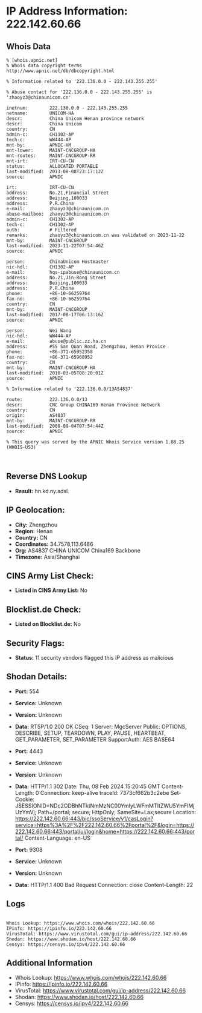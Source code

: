 # IP Address Information: 222.142.60.66

## Whois Data
```
% [whois.apnic.net]
% Whois data copyright terms    http://www.apnic.net/db/dbcopyright.html

% Information related to '222.136.0.0 - 222.143.255.255'

% Abuse contact for '222.136.0.0 - 222.143.255.255' is 'zhaoyz3@chinaunicom.cn'

inetnum:        222.136.0.0 - 222.143.255.255
netname:        UNICOM-HA
descr:          China Unicom Henan province network
descr:          China Unicom
country:        CN
admin-c:        CH1302-AP
tech-c:         WW444-AP
mnt-by:         APNIC-HM
mnt-lower:      MAINT-CNCGROUP-HA
mnt-routes:     MAINT-CNCGROUP-RR
mnt-irt:        IRT-CU-CN
status:         ALLOCATED PORTABLE
last-modified:  2013-08-08T23:17:12Z
source:         APNIC

irt:            IRT-CU-CN
address:        No.21,Financial Street
address:        Beijing,100033
address:        P.R.China
e-mail:         zhaoyz3@chinaunicom.cn
abuse-mailbox:  zhaoyz3@chinaunicom.cn
admin-c:        CH1302-AP
tech-c:         CH1302-AP
auth:           # Filtered
remarks:        zhaoyz3@chinaunicom.cn was validated on 2023-11-22
mnt-by:         MAINT-CNCGROUP
last-modified:  2023-11-22T07:54:46Z
source:         APNIC

person:         ChinaUnicom Hostmaster
nic-hdl:        CH1302-AP
e-mail:         hqs-ipabuse@chinaunicom.cn
address:        No.21,Jin-Rong Street
address:        Beijing,100033
address:        P.R.China
phone:          +86-10-66259764
fax-no:         +86-10-66259764
country:        CN
mnt-by:         MAINT-CNCGROUP
last-modified:  2017-08-17T06:13:16Z
source:         APNIC

person:         Wei Wang
nic-hdl:        WW444-AP
e-mail:         abuse@public.zz.ha.cn
address:        #55 San Quan Road, Zhengzhou, Henan Provice
phone:          +86-371-65952358
fax-no:         +86-371-65968952
country:        CN
mnt-by:         MAINT-CNCGROUP-HA
last-modified:  2010-03-05T08:20:01Z
source:         APNIC

% Information related to '222.136.0.0/13AS4837'

route:          222.136.0.0/13
descr:          CNC Group CHINA169 Henan Province Network
country:        CN
origin:         AS4837
mnt-by:         MAINT-CNCGROUP-RR
last-modified:  2008-09-04T07:54:44Z
source:         APNIC

% This query was served by the APNIC Whois Service version 1.88.25 (WHOIS-US3)



```
## Reverse DNS Lookup
- **Result:** hn.kd.ny.adsl.

## IP Geolocation:
- **City:** Zhengzhou
- **Region:** Henan
- **Country:** CN
- **Coordinates:** 34.7578,113.6486
- **Org:** AS4837 CHINA UNICOM China169 Backbone
- **Timezone:** Asia/Shanghai

## CINS Army List Check:
- **Listed in CINS Army List:** 
No

## Blocklist.de Check:
- **Listed on Blocklist.de:** 
No

## Security Flags:
- **Status:** 11 security vendors flagged this IP address as malicious

## Shodan Details:
- **Port:** 554
- **Service:** Unknown
- **Version:** Unknown
- **Data:** RTSP/1.0 200 OK
CSeq: 1
Server: MgcServer
Public: OPTIONS, DESCRIBE, SETUP, TEARDOWN, PLAY, PAUSE, HEARTBEAT, GET_PARAMETER, SET_PARAMETER
SupportAuth: AES BASE64



- **Port:** 4443
- **Service:** Unknown
- **Version:** Unknown
- **Data:** HTTP/1.1 302 
Date: Thu, 08 Feb 2024 15:20:45 GMT
Content-Length: 0
Connection: keep-alive
traceId: 7373cf662b3c2ebe
Set-Cookie: JSESSIONID=NDc2ODBhNTktNmMzNC00YmIyLWFmMTItZWU5YmFlMjUzYmVj; Path=/portal; secure; HttpOnly; SameSite=Lax;secure
Location: https://222.142.60.66:443/bic/ssoService/v1/casLogin?service=https%3A%2F%2F222.142.60.66%2Fportal%2F&login=https://222.142.60.66:443/portal/ui/login&home=https://222.142.60.66:443/portal/
Content-Language: en-US



- **Port:** 9308
- **Service:** Unknown
- **Version:** Unknown
- **Data:** HTTP/1.1 400 Bad Request
Connection: close
Content-Length: 22



## Logs
```

Whois Lookup: https://www.whois.com/whois/222.142.60.66
IPinfo: https://ipinfo.io/222.142.60.66
VirusTotal: https://www.virustotal.com/gui/ip-address/222.142.60.66
Shodan: https://www.shodan.io/host/222.142.60.66
Censys: https://censys.io/ipv4/222.142.60.66

```
## Additional Information
- Whois Lookup: https://www.whois.com/whois/222.142.60.66
- IPinfo: https://ipinfo.io/222.142.60.66
- VirusTotal: https://www.virustotal.com/gui/ip-address/222.142.60.66
- Shodan: https://www.shodan.io/host/222.142.60.66
- Censys: https://censys.io/ipv4/222.142.60.66

